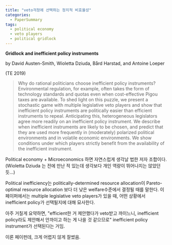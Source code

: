 ```yaml
---
title: "veto걱정에 선택하는 정치적 비효율성"
categories:
  - PaperSummary
tags:
  - political economy
  - veto players
  - political gridlock
---
```


**Gridlock and inefficient policy instruments**

by David Austen-Smith, Wioletta Dziuda, Bård Harstad, and Antoine Loeper

(TE 2019)

> Why do rational politicians choose inefficient policy instruments? Environmental regulation, for example, often takes the form of technology standards and quotas even when cost-effective Pigou taxes are available. To shed light on this puzzle, we present a stochastic game with multiple legislative veto players and show that inefficient policy instruments are politically easier than efficient instruments to repeal. Anticipating this, heterogeneous legislators agree more readily on an inefficient policy instrument. We describe when inefficient instruments are likely to be chosen, and predict that they are used more frequently in (moderately) polarized political environments and in volatile economic environments. We show conditions under which players strictly benefit from the availability of the inefficient instrument.

Political economy + Microeconomics 하면 자연스럽게 생각날 법한 저자 조합이다. (Wioletta Dziuda 는 전에 만난 적 있는데 생각보다 개인 역량이 뛰어나지는 않았던 듯...)

Political inefficiency는 politically-determined resource allocation이 Pareto-optimal resource allocation 보다 더 낮은 welfare수준에서 결정될 때를 말한다. 이 페이퍼에서는 multiple legislative veto players가 있을 때, 어떤 상황에서 inefficient policy가 선택될지에 대해 묘사한다.

아주 거칠게 요약하면, "efficient한 거 제안했다가 veto받고 까이느니, inefficient policy라도 제안해서 안까이고 하는 게 나을 것 같으므로" inefficient policy instrument가 선택된다는 거임.

이론 페이펀데, 크게 어렵지 않게 잘썼음.